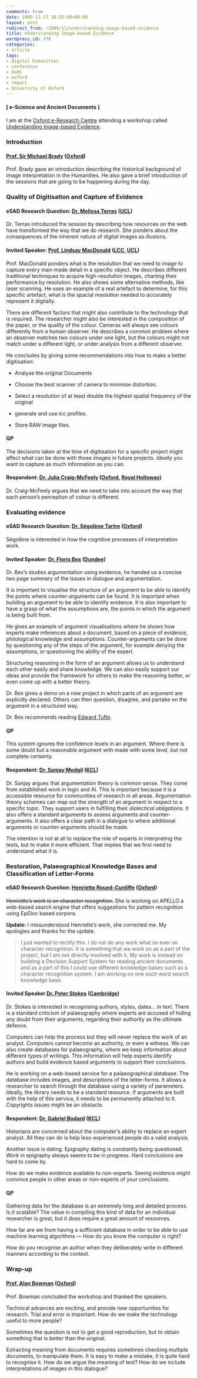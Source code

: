 ```yaml
---
comments: true
date: 2009-11-17 10:55:00+00:00
layout: post
redirect_from: /2009/11/understanding-image-based-evidence
title: Understanding Image-based Evidence
wordpress_id: 378
categories:
- article
tags:
- digital humanities
- conference
- OeRC
- oxford
- report
- University of Oxford
---
```


#### [ e-Science and Ancient Documents ]


I am at the [Oxford e-Research Centre](http://www.oerc.ox.ac.uk/) attending a workshop called [Understanding Image-based Evidence](http://esad.classics.ox.ac.uk/index.php?option=com_content&view=article&id=92:qunderstanding-image-based-evidenceq-detailed-workshop-programme-on-invitation&catid=57:2ndworkshop&Itemid=104).


### Introduction




#### [Prof. Sir Michael Brady](http://www.robots.ox.ac.uk/~jmb/) ([Oxford](http://www.ox.ac.uk/))


Prof. Brady gave an introduction describing the historical background of image interpretation in the Humanities. He also gave a brief introduction of the sessions that are going to be happening during the day.<!-- more -->


### Quality of Digitisation and Capture of Evidence




#### eSAD Research Question: [Dr. Melissa Terras](http://www.ucl.ac.uk/infostudies/melissa-terras/) ([UCL](http://www.ucl.ac.uk/))


Dr. Terras introduced the session by describing how resources on the web have transformed the way that we do research. She ponders about the consequences of the inherent nature of digital images as illusions.


#### Invited Speaker: [Prof. Lindsay MacDonald](http://www.lcc.arts.ac.uk/17609.htm) ([LCC](http://www.lcc.arts.ac.uk/), [UCL](http://www.ucl.ac.uk/))


Prof. MacDonald ponders what is the resolution that we need to image to capture every man-made detail in a specific object. He describes different traditional techniques to acquire high-resolution images, charting their performance by resolution. He also shows some alternative methods, like laser scanning. He uses an example of a real artefact to determine, for this specific artefact, what is the spacial resolution needed to accurately represent it digitally.

There are different factors that might also contribute to the technology that is required. The researcher might also be interested in the composition of the paper, or the quality of the colour. Cameras will always see colours differently from a human observer. He describes a common problem where an observer matches two colours under one light, but the colours might not match under a different light, or under analysis from a different observer.

He concludes by giving some recommendations into how to make a better digitisation:



	
  * Analyse the original Documents

	
  * Choose the best scanner of camera to minimise distortion.

	
  * Select a resolution of at least double the highest spatial frequency of the original

	
  * generate and use icc profiles.

	
  * Store RAW image files.




#### QP


The decisions taken at the time of digitisation for a specific project might affect what can be done with those images in future projects. Ideally you want to capture as much information as you can.


#### Respondent: [Dr. Julia Craig-McFeely](http://www.ramesescats.co.uk/page1/index.html) ([Oxford](http://www.ox.ac.uk/), [Royal Holloway](http://www.rhul.ac.uk/))


Dr. Craig-McFeely argues that we need to take into account the way that each person’s perception of colour is different.


### Evaluating evidence




#### eSAD Research Question: [Dr. Ségolène Tartre](http://www.oerc.ox.ac.uk/people/segolene-tarte) ([Oxford](http://www.ox.ac.uk/))


Ségolène is interested in how the cognitive processes of interpretation work.


#### Invited Speaker: [Dr. Floris Bex](http://www.computing.dundee.ac.uk/ac_staff/staffdetails.asp?358) ([Dundee](http://www.dundee.ac.uk/))


Dr. Bex’s studies argumentation using evidence, he handed us a concise two page summary of the issues in dialogue and argumentation.

It is important to visualise the structure of an argument to be able to identify the points where counter-arguments can be found. It is important when building an argument to be able to identify evidence. It is also important to have a grasp of what the assumptions are, the points in which the argument is being built from.

He gives an example of argument visualisations where he shows how experts make inferences about a document, based on a piece of evidence, philological knowledge and assumptions. Counter-arguments can be done by questioning any of the steps of the argument, for example denying the assumptions, or questioning the ability of the expert.

Structuring reasoning in the form of an argument allows us to understand each other easily and share knowledge. We can also easily support our ideas and provide the framework for others to make the reasoning better, or even come up with a better theory.

Dr. Bex gives a demo on a new project in which parts of an argument are explicitly declared. Others can then question, disagree, and partake on the argument in a structured way.

Dr. Bex recommends reading [Edward Tufte](http://www.edwardtufte.com/tufte/).


#### QP


This system ignores the confidence levels in an argument. Where there is some doubt but a reasonable argument with made with some level, but not complete certainty.


#### Respondent: [Dr. Sanjay Modgil](http://www.dcs.kcl.ac.uk/staff/modgilsa/) ([KCL](http://www.kcl.ac.uk/))


Dr. Sanjay argues that argumentation theory is common sense. They come from established work in logic and AI. This is important because it is a accessible resource for communities of research in all areas. Argumentation theory schemes can map out the strength of an argument in respect to a specific topic. They support users in fulfilling their _dialectical obligations_. It also offers a standard arguments to assess arguments and counter-arguments. It also offers a clear path in a dialogue to where additional arguments or counter-arguments should be made.

The intention is not at all to replace the role of experts in interpreting the texts, but to make it more efficient. That implies that we first need to understand what it is.


### Restoration, Palaeographical Knowledge Bases and Classification of Letter-Forms




#### eSAD Research Question: [Henriette Roued-Cunliffe](http://www.roued.com/e-doc/?page_id=2) ([Oxford](http://www.ox.ac.uk/))


<del>Henriette’s work is on character recognition.</del> She is working on APELLO a web-based search engine that offers suggestions for pattern recognition using EpiDoc based corpora.

**Update:** I missunderstood Henriette’s work, she corrected me. My apologies and thanks for the update.


<blockquote>I just wanted to rectify this. I do not do any work what so ever on character recognition.
It is something that we work on as a part of the project, but I am not directly involved with it.
My work is instead on building a Decision Support System for reading ancient documents and as a part of this I could use different knowledge bases such as a character recognition system. I am working on one such word search knowledge base.</blockquote>




#### Invited Speaker [Dr. Peter Stokes](http://www.asnc.cam.ac.uk/people/research/stokes.htm) ([Cambridge](http://www.cam.ac.uk/))


Dr. Stokes is interested in recognising authors, styles, dates… in text. There is a standard criticism of palaeography where experts are accused of hiding any doubt from their arguments, regarding their authority as the ultimate defence.

Computers can help the process but they will never replace the work of an analyst. Computers cannot become an authority, or even a witness. We can also create databases for palaeography, where we keep information about different types of writings. This information will help experts identify authors and build evidence based arguments to support their conclusions.

He is working on a web-based service for a palaeographical database. The database includes images, and descriptions of the letter-forms. It allows a researcher to search through the database using a variety of parameters. Ideally, the library needs to be a standard resource. If arguments are built with the help of this service, it needs to be permanently attached to it. Copyrights issues might be an obstacle.


#### Respondent: [Dr. Gabriel Bodard](http://www.cch.kcl.ac.uk/legacy/tmp/profiles/gb.htm) ([KCL](http://www.kcl.ac.uk/))


Historians are concerned about the computer’s ability to replace an expert analyst. All they can do is help less-experienced people do a valid analysis.

Another issue is dating. Epigraphy dating is constantly being questioned. Work in epigraphy always seems to be in progress. Hard conclusions are hard to come by.

How do we make evidence available to non-experts. Seeing evidence might convince people in other areas or non-experts of your conclusions.


#### QP


Gathering data for the database is an extremely long and detailed process. Is it scalable? The value in compiling this kind of data for an individual researcher is great, but it does require a great amount of resources.

How far are we from having a sufficient database in order to be able to use machine learning algorithms — How do you know the computer is right?

How do you recognise an author when they deliberately write in different manners according to the context.


### Wrap-up




#### [Prof. Alan Bowman](http://www.classics.ox.ac.uk/faculty/directory/buscard.asp?IDno=78) ([Oxford](http://www.ox.ac.uk/))


Prof. Bowman concluded the workshop and thanked the speakers.

Technical advances are exciting, and provide new opportunities for research. Trial and error is important. How do we make the technology useful to more people?

Sometimes the question is not to get a good reproduction, but to obtain something that is _better_ than the original.

Extracting meaning from documents requires sometimes checking multiple documents, to manipulate them. It is easy to make a mistake, it is quite hard to recognise it. How do we argue the meaning of text? How do we include interpretations of images in this dialogue?
